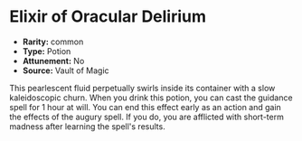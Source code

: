 
# Elixir of Oracular Delirium

* **Rarity:** common
* **Type:** Potion
* **Attunement:** No
* **Source:** Vault of Magic


This pearlescent fluid perpetually swirls inside its container with a slow kaleidoscopic churn. When you drink this potion, you can cast the guidance spell for 1 hour at will. You can end this effect early as an action and gain the effects of the augury spell. If you do, you are afflicted with short-term madness after learning the spell's results.
